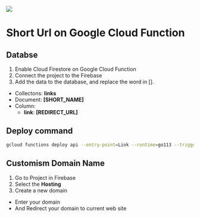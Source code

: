 
![](https://github.com/akiicat/short-url/workflows/Deploy%20to%20Google%20Cloud%20Functions/badge.svg)

# Short Url on Google Cloud Function

## Databse

1. Enable Cloud Firestore on Google Cloud Function
2. Connect the project to the Firebase
3. Add the data to the database, and replace the word in [].
  - Collectons: **links**
  - Document: **[SHORT_NAME]**
  - Column:
    - **link**: **[REDIRECT_URL]**

## Deploy command

```sh
gcloud functions deploy api --entry-point=Link --runtime=go113 --trigger-http
```

## Customism Domain Name

1. Go to Project in Firebase 
2. Select the **Hosting**
3. Create a new domain
  - Enter your domain
  - And Redirect your domain to current web site

